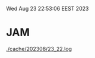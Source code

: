 Wed Aug 23 22:53:06 EEST 2023
# JAM
<a href='./cache/202308/23_22.log'>./cache/202308/23_22.log</a>
